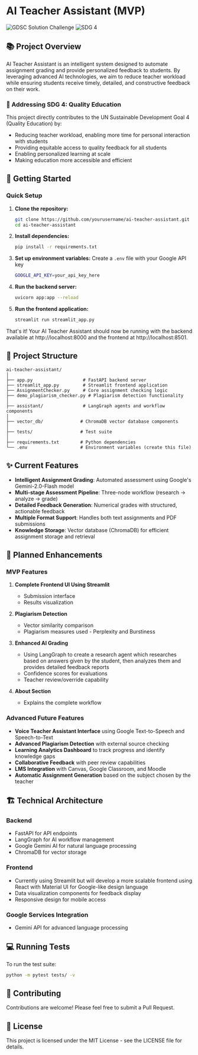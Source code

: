 # AI Teacher Assistant (MVP)

![GDSC Solution Challenge](https://img.shields.io/badge/GDSC-Solution%20Challenge%202024-blue)
![SDG 4](https://img.shields.io/badge/SDG-4%20Quality%20Education-red)

## 📚 Project Overview

AI Teacher Assistant is an intelligent system designed to automate assignment grading and provide personalized feedback to students. By leveraging advanced AI technologies, we aim to reduce teacher workload while ensuring students receive timely, detailed, and constructive feedback on their work.

### 🎯 Addressing SDG 4: Quality Education

This project directly contributes to the UN Sustainable Development Goal 4 (Quality Education) by:

- Reducing teacher workload, enabling more time for personal interaction with students
- Providing equitable access to quality feedback for all students
- Enabling personalized learning at scale
- Making education more accessible and efficient

## 🚀 Getting Started

### Quick Setup

1. **Clone the repository:**
   ```bash
   git clone https://github.com/yourusername/ai-teacher-assistant.git
   cd ai-teacher-assistant
   ```

2. **Install dependencies:**
   ```bash
   pip install -r requirements.txt
   ```

3. **Set up environment variables:**
   Create a `.env` file with your Google API key
   ```bash
   GOOGLE_API_KEY=your_api_key_here
   ```

4. **Run the backend server:**
   ```bash
   uvicorn app:app --reload
   ```

5. **Run the frontend application:**
   ```bash
   streamlit run streamlit_app.py
   ```

That's it! Your AI Teacher Assistant should now be running with the backend available at http://localhost:8000 and the frontend at http://localhost:8501.

## 📁 Project Structure

```
ai-teacher-assistant/
│
├── app.py                   # FastAPI backend server
├── streamlit_app.py         # Streamlit frontend application
├── AssignmentChecker.py     # Core assignment checking logic
├── demo_plagiarism_checker.py # Plagiarism detection functionality
│
├── assistant/               # LangGraph agents and workflow components
│
├── vector_db/              # ChromaDB vector database components
│
├── tests/                  # Test suite
│
├── requirements.txt        # Python dependencies
└── .env                    # Environment variables (create this file)
```

## ✨ Current Features

- **Intelligent Assignment Grading**: Automated assessment using Google's Gemini-2.0-Flash model
- **Multi-stage Assessment Pipeline**: Three-node workflow (research → analyze → grade)
- **Detailed Feedback Generation**: Numerical grades with structured, actionable feedback
- **Multiple Format Support**: Handles both text assignments and PDF submissions
- **Knowledge Storage**: Vector database (ChromaDB) for efficient assignment storage and retrieval

## 🚀 Planned Enhancements

### MVP Features 

1. **Complete Frontend UI Using Streamlit**
   - Submission interface
   - Results visualization

2. **Plagiarism Detection**
   - Vector similarity comparison
   - Plagiarism measures used - Perplexity and Burstiness

3. **Enhanced AI Grading**
   - Using LangGraph to create a research agent which researches based on answers given by the student, then analyzes them and provides detailed feedback reports
   - Confidence scores for evaluations
   - Teacher review/override capability

4. **About Section** 
    - Explains the complete workflow
    

### Advanced Future Features 

- **Voice Teacher Assistant Interface** using Google Text-to-Speech and Speech-to-Text
- **Advanced Plagiarism Detection** with external source checking
- **Learning Analytics Dashboard** to track progress and identify knowledge gaps
- **Collaborative Feedback** with peer review capabilities
- **LMS Integration** with Canvas, Google Classroom, and Moodle
- **Automatic Assignment Generation** based on the subject chosen by the teacher

## 🏗️ Technical Architecture

### Backend
- FastAPI for API endpoints
- LangGraph for AI workflow management
- Google Gemini AI for natural language processing
- ChromaDB for vector storage

### Frontend
- Currently using Streamlit but will develop a more scalable frontend using React with Material UI for Google-like design language
- Data visualization components for feedback display
- Responsive design for mobile access

### Google Services Integration
- Gemini API for advanced language processing

## 💻 Running Tests

To run the test suite:
```bash
python -m pytest tests/ -v
```

## 🤝 Contributing

Contributions are welcome! Please feel free to submit a Pull Request.

## 📄 License

This project is licensed under the MIT License - see the LICENSE file for details.
